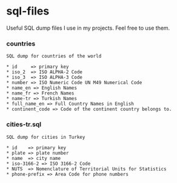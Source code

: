 sql-files
=========

Useful SQL dump files I use in my projects. Feel free to use them. 

### countries
	SQL dump for countries of the world

	* id     => primary key
	* iso_2  => ISO ALPHA-2 Code
	* iso_3  => ISO ALPHA-3 Code
	* number => ISO Numeric Code UN M49 Numerical Code
	* name_en => English Names
	* name_fr => French Names
	* name-tr => Turkish Names
	* full_name_en => Full Country Names in English
	* continent_code => Code of the continent country belongs to.

### cities-tr.sql
	SQL dump for cities in Turkey
	
    * id    => primary key
    * plate => plate number
    * name  => city name
    * iso-3166-2 => ISO 3166-2 Code
    * NUTS  => Nomenclature of Territorial Units for Statistics
    * phone-prefix => Area Code for phone numbers
